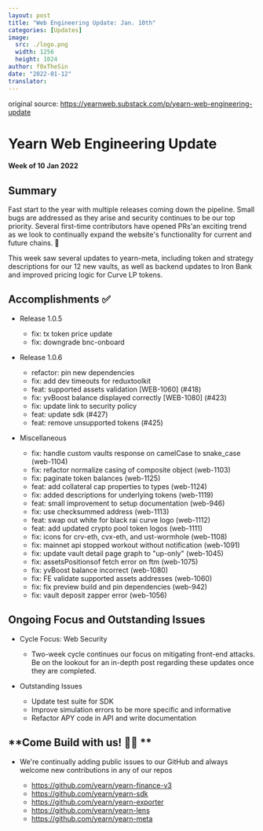 ```yaml
---
layout: post
title: "Web Engineering Update: Jan. 10th"
categories: [Updates]
image:
  src: ./logo.png
  width: 1256
  height: 1024
author: f0xTheSin
date: "2022-01-12"
translator:
---
```


original source: https://yearnweb.substack.com/p/yearn-web-engineering-update

# Yearn Web Engineering Update

#### Week of 10 Jan 2022

## Summary

Fast start to the year with multiple releases coming down the pipeline. Small bugs are addressed as they arise and security continues to be our top priority. Several first-time contributors have opened PRs'an exciting trend as we look to continually expand the website's functionality for current and future chains. 🚀

This week saw several updates to yearn-meta, including token and strategy descriptions for our 12 new vaults, as well as backend updates to Iron Bank and improved pricing logic for Curve LP tokens.

## Accomplishments ✅

- Release 1.0.5

  - fix: tx token price update
  - fix: downgrade bnc-onboard

- Release 1.0.6

  - refactor: pin new dependencies
  - fix: add dev timeouts for reduxtoolkit
  - feat: supported assets validation \[WEB-1060\] (#418)
  - fix: yvBoost balance displayed correctly \[WEB-1080\] (#423)
  - fix: update link to security policy
  - feat: update sdk (#427)
  - feat: remove unsupported tokens (#425)

- Miscellaneous

  - fix: handle custom vaults response on camelCase to snake_case (web-1104)
  - fix: refactor normalize casing of composite object (web-1103)
  - fix: paginate token balances (web-1125)
  - feat: add collateral cap properties to types (web-1124)
  - fix: added descriptions for underlying tokens (web-1119)
  - feat: small improvement to setup documentation (web-946)
  - fix: use checksummed address (web-1113)
  - feat: swap out white for black rai curve logo (web-1112)
  - feat: add updated crypto pool token logos (web-1111)
  - fix: icons for crv-eth, cvx-eth, and ust-wormhole (web-1108)
  - fix: mainnet api stopped workout without notification (web-1091)
  - fix: update vault detail page graph to "up-only" (web-1045)
  - fix: assetsPositionsof fetch error on ftm (web-1075)
  - fix: yvBoost balance incorrect (web-1080)
  - fix: FE validate supported assets addresses (web-1060)
  - fix: fix preview build and pin dependencies (web-942)
  - fix: vault deposit zapper error (web-1056)

## Ongoing Focus and Outstanding Issues

- Cycle Focus: Web Security

  - Two-week cycle continues our focus on mitigating front-end attacks. Be on the lookout for an in-depth post regarding these updates once they are completed.

- Outstanding Issues

  - Update test suite for SDK
  - Improve simulation errors to be more specific and informative
  - Refactor APY code in API and write documentation

## **Come Build with us! :man_mechanic: **

- We're continually adding public issues to our GitHub and always welcome new contributions in any of our repos

  - https://github.com/yearn/yearn-finance-v3
  - https://github.com/yearn/yearn-sdk
  - https://github.com/yearn/yearn-exporter
  - https://github.com/yearn/yearn-lens
  - https://github.com/yearn/yearn-meta
